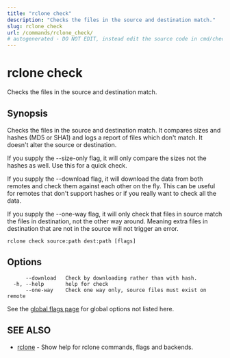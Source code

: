 ```yaml
---
title: "rclone check"
description: "Checks the files in the source and destination match."
slug: rclone_check
url: /commands/rclone_check/
# autogenerated - DO NOT EDIT, instead edit the source code in cmd/check/ and as part of making a release run "make commanddocs"
---
```

# rclone check

Checks the files in the source and destination match.

## Synopsis


Checks the files in the source and destination match.  It compares
sizes and hashes (MD5 or SHA1) and logs a report of files which don't
match.  It doesn't alter the source or destination.

If you supply the --size-only flag, it will only compare the sizes not
the hashes as well.  Use this for a quick check.

If you supply the --download flag, it will download the data from
both remotes and check them against each other on the fly.  This can
be useful for remotes that don't support hashes or if you really want
to check all the data.

If you supply the --one-way flag, it will only check that files in source
match the files in destination, not the other way around. Meaning extra files in
destination that are not in the source will not trigger an error.


```
rclone check source:path dest:path [flags]
```

## Options

```
      --download   Check by downloading rather than with hash.
  -h, --help       help for check
      --one-way    Check one way only, source files must exist on remote
```

See the [global flags page](/flags/) for global options not listed here.

## SEE ALSO

* [rclone](/commands/rclone/)	 - Show help for rclone commands, flags and backends.

